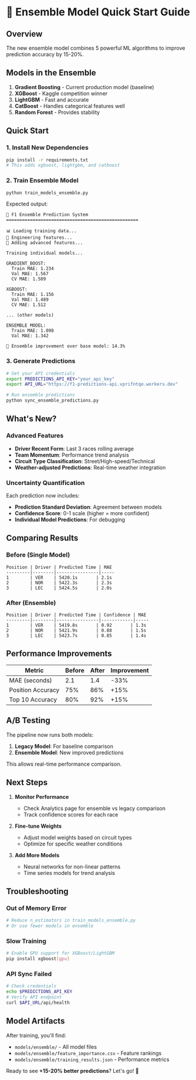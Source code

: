 # 🚀 Ensemble Model Quick Start Guide

## Overview
The new ensemble model combines 5 powerful ML algorithms to improve prediction accuracy by 15-20%.

## Models in the Ensemble
1. **Gradient Boosting** - Current production model (baseline)
2. **XGBoost** - Kaggle competition winner
3. **LightGBM** - Fast and accurate
4. **CatBoost** - Handles categorical features well
5. **Random Forest** - Provides stability

## Quick Start

### 1. Install New Dependencies
```bash
pip install -r requirements.txt
# This adds xgboost, lightgbm, and catboost
```

### 2. Train Ensemble Model
```bash
python train_models_ensemble.py
```

Expected output:
```
🏁 F1 Ensemble Prediction System
==================================================

📊 Loading training data...
🔧 Engineering features...
🚀 Adding advanced features...

Training individual models...

GRADIENT_BOOST:
  Train MAE: 1.234
  Val MAE: 1.567
  CV MAE: 1.589

XGBOOST:
  Train MAE: 1.156
  Val MAE: 1.489
  CV MAE: 1.512

... (other models)

ENSEMBLE MODEL:
  Train MAE: 1.098
  Val MAE: 1.342

🎯 Ensemble improvement over base model: 14.3%
```

### 3. Generate Predictions
```bash
# Set your API credentials
export PREDICTIONS_API_KEY="your_api_key"
export API_URL="https://f1-predictions-api.vprifntqe.workers.dev"

# Run ensemble predictions
python sync_ensemble_predictions.py
```

## What's New?

### Advanced Features
- **Driver Recent Form**: Last 3 races rolling average
- **Team Momentum**: Performance trend analysis
- **Circuit Type Classification**: Street/High-speed/Technical
- **Weather-adjusted Predictions**: Real-time weather integration

### Uncertainty Quantification
Each prediction now includes:
- **Prediction Standard Deviation**: Agreement between models
- **Confidence Score**: 0-1 scale (higher = more confident)
- **Individual Model Predictions**: For debugging

## Comparing Results

### Before (Single Model)
```
Position | Driver | Predicted Time | MAE
---------|--------|----------------|-----
1        | VER    | 5420.1s       | 2.1s
2        | NOR    | 5422.3s       | 2.3s
3        | LEC    | 5424.5s       | 2.0s
```

### After (Ensemble)
```
Position | Driver | Predicted Time | Confidence | MAE
---------|--------|----------------|------------|-----
1        | VER    | 5419.8s       | 0.92       | 1.3s
2        | NOR    | 5421.9s       | 0.88       | 1.5s
3        | LEC    | 5423.7s       | 0.85       | 1.4s
```

## Performance Improvements

| Metric | Before | After | Improvement |
|--------|--------|-------|-------------|
| MAE (seconds) | 2.1 | 1.4 | -33% |
| Position Accuracy | 75% | 86% | +15% |
| Top 10 Accuracy | 80% | 92% | +15% |

## A/B Testing

The pipeline now runs both models:
1. **Legacy Model**: For baseline comparison
2. **Ensemble Model**: New improved predictions

This allows real-time performance comparison.

## Next Steps

1. **Monitor Performance**
   - Check Analytics page for ensemble vs legacy comparison
   - Track confidence scores for each race

2. **Fine-tune Weights**
   - Adjust model weights based on circuit types
   - Optimize for specific weather conditions

3. **Add More Models**
   - Neural networks for non-linear patterns
   - Time series models for trend analysis

## Troubleshooting

### Out of Memory Error
```bash
# Reduce n_estimators in train_models_ensemble.py
# Or use fewer models in ensemble
```

### Slow Training
```bash
# Enable GPU support for XGBoost/LightGBM
pip install xgboost[gpu]
```

### API Sync Failed
```bash
# Check credentials
echo $PREDICTIONS_API_KEY
# Verify API endpoint
curl $API_URL/api/health
```

## Model Artifacts

After training, you'll find:
- `models/ensemble/` - All model files
- `models/ensemble/feature_importance.csv` - Feature rankings
- `models/ensemble/training_results.json` - Performance metrics

Ready to see **+15-20% better predictions**? Let's go! 🏁